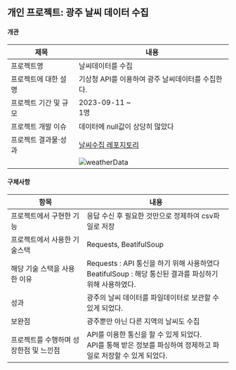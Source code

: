 ## 개인 프로젝트: 광주 날씨 데이터 수집
#### 개관
|제목|내용|
|----|----|
|프로젝트명|날씨데이터를 수집|
|프로젝트에 대한 설명|기상청 API를 이용하여 광주 날씨데이터를 수집한다.|
|프로젝트 기간 및 규모|2023-09-11 ~ <br> 1명|
|프로젝트 개발 이슈|데이터에 null값이 상당히 많았다|
|프로젝트 결과물·성과|[날씨수집 레포지토리](https://github.com/portk/getting_weather)|
||![weatherData](../image/weather.png)|

#### 구체사항
|항목|내용|
|----|----|
|프로젝트에서 구현한 기능|응답 수신 후 필요한 것만으로 정제하여 csv파일로 저장|
|프로젝트에서 사용한 기술스택|Requests, BeatifulSoup|
|해당 기술 스택을 사용한 이유|Requests : API 통신을 하기 위해 사용하였다<br>BeatifulSoup : 해당 통신된 결과를 파싱하기 위해 사용하였다.|
|성과|광주의 날씨 데이터를 파일데이터로 보관할 수 있게 되었다.|
|보완점|광주뿐만 아닌 다른 지역의 날씨도 수집|
|프로젝트를 수행하며 성장한점 및 느낀점|API를 이용한 통신을 할 수 있게 되었다.<br>API를 통해 받은 정보를 파싱하여 정제하고 파일로 저장할 수 있게 되었다.|